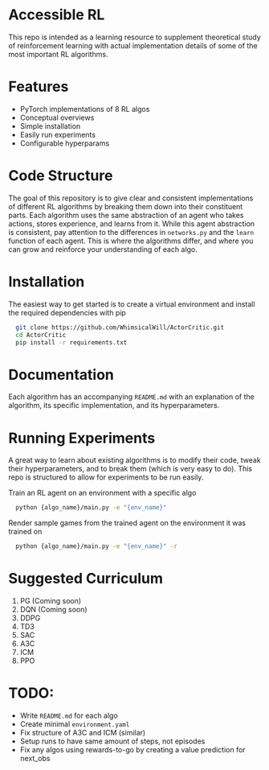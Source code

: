 # Accessible RL

This repo is intended as a learning resource to supplement theoretical study of reinforcement learning with actual implementation details of some of the most important RL algorithms.

# Features

- PyTorch implementations of 8 RL algos
- Conceptual overviews
- Simple installation
- Easily run experiments
- Configurable hyperparams

# Code Structure

The goal of this repository is to give clear and consistent implementations of different RL algorithms by breaking them down into their constituent parts. Each algorithm uses the same abstraction of an agent who takes actions, stores experience, and learns from it. While this agent abstraction is consistent, pay attention to the differences in `networks.py` and the `learn` function of each agent. This is where the algorithms differ, and where you can grow and reinforce your understanding of each algo. 

# Installation

The easiest way to get started is to create a virtual environment and install the required dependencies with pip

```bash
  git clone https://github.com/WhimsicalWill/ActorCritic.git
  cd ActorCritic
  pip install -r requirements.txt
```

# Documentation

Each algorithm has an accompanying `README.md` with an explanation of the algorithm, its specific implementation, and its hyperparameters.

# Running Experiments

A great way to learn about existing algorithms is to modify their code, tweak their hyperparameters, and to break them (which is very easy to do). This repo is structured to allow for experiments to be run easily.

Train an RL agent on an environment with a specific algo

```bash
  python {algo_name}/main.py -e "{env_name}"
```

Render sample games from the trained agent on the environment it was trained on

```bash
  python {algo_name}/main.py -e "{env_name}" -r
```

# Suggested Curriculum

1. PG (Coming soon)
2. DQN (Coming soon)
3. DDPG
4. TD3
5. SAC
6. A3C
7. ICM
8. PPO

# TODO:

- Write `README.md` for each algo
- Create minimal `environment.yaml`
- Fix structure of A3C and ICM (similar)
- Setup runs to have same amount of steps, not episodes
- Fix any algos using rewards-to-go by creating a value prediction for next_obs
